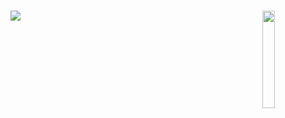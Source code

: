 # 
<img align='right' src='https://c.tenor.com/jz5C4Uk8tVwAAAAC/vagabond.gif' width='20%'>

<a href="https://github.com/vmofrias/github-readme-stats">
  <img src="https://github-readme-stats.vercel.app/api/top-langs/?username=vmofrias&layout=compact"/>
</a>
